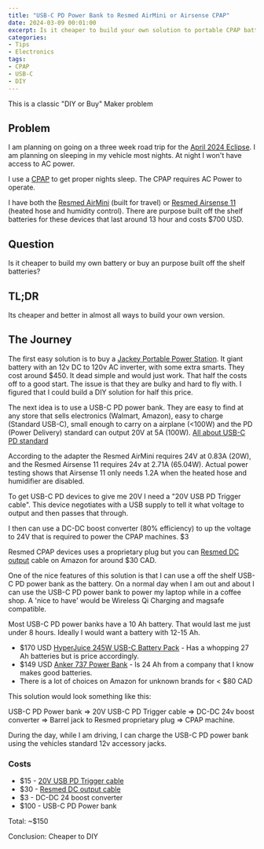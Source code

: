 ```yaml
---
title: "USB-C PD Power Bank to Resmed AirMini or Airsense CPAP"
date: 2024-03-09 00:01:00
excerpt: Is it cheaper to build your own solution to portable CPAP battery, or buy something off the shelf?
categories:
- Tips
- Electronics
tags:
- CPAP
- USB-C
- DIY
---
```


This is a classic "DIY or Buy" Maker problem

## Problem

I am planning on going on a three week road trip for the [April 2024 Eclipse](https://www.timeanddate.com/eclipse/map/2024-april-8). I am planning on sleeping in my vehicle most nights. At night I won't have access to AC power.

I use a [CPAP](https://en.wikipedia.org/wiki/Continuous_positive_airway_pressure) to get proper nights sleep. The CPAP requires AC Power to operate.

I have both the [Resmed AirMini](https://www.resmed.com/en-us/sleep-apnea/cpap-parts-support/sleep-apnea-full-products-list/cpap-machines/airmini-portable-cpap/) (built for travel) or [Resmed Airsense 11](https://www.resmed.com/en-us/sleep-apnea/cpap-parts-support/sleep-apnea-full-products-list/cpap-machines/airsense-11/) (heated hose and humidity control). There are purpose built off the shelf batteries for these devices that last around 13 hour and costs $700 USD.

## Question

Is it cheaper to build my own battery or buy an purpose built off the shelf batteries?

## TL;DR

Its cheaper and better in almost all ways to build your own version.

## The Journey

The first easy solution is to buy a [Jackey Portable Power Station](https://ca.jackery.com/). It giant battery with an 12v DC to 120v AC inverter, with some extra smarts. They cost around $450. It dead simple and would just work. That half the costs off to a good start. The issue is that they are bulky and hard to fly with. I figured that I could build a DIY solution for half this price.

The next idea is to use a USB-C PD power bank. They are easy to find at any store that sells electronics (Walmart, Amazon), easy to charge (Standard USB-C), small enough to carry on a airplane (<100W) and the PD (Power Delivery) standard can output 20V at 5A (100W). [All about USB-C PD standard](https://hackaday.com/2023/01/09/all-about-usb-c-power-delivery/)

According to the adapter the Resmed AirMini requires 24V at 0.83A (20W), and the Resmed Airsense 11 requires 24v at 2.71A (65.04W). Actual power testing shows that Airsense 11 only needs 1.2A when the heated hose and humidifier are disabled.

To get USB-C PD devices to give me 20V I need a "20V USB PD Trigger cable". This device negotiates with a USB supply to tell it what voltage to output and then passes that through.

I then can use a DC-DC boost converter (80% efficiency) to up the voltage to 24V that is required to power the CPAP machines. $3

Resmed CPAP devices uses a proprietary plug but you can [Resmed DC output](https://www.amazon.ca/ResMed-AirSense-Cable-Medistrom-Pilot-24/dp/B0B3F7ZY65) cable on Amazon for around $30 CAD.

One of the nice features of this solution is that I can use a off the shelf USB-C PD power bank as the battery. On a normal day when I am out and about I can use the USB-C PD power bank to power my laptop while in a coffee shop. A 'nice to have' would be Wireless Qi Charging and magsafe compatible.

Most USB-C PD power banks have a 10 Ah battery. That would last me just under 8 hours. Ideally I would want a battery with 12-15 Ah.

- $170 USD [HyperJuice 245W USB-C Battery Pack](https://www.hypershop.com/products/hyperjuice-245w-usb-c-battery-pack) - Has a whopping 27 Ah batteries but is price accordingly.
- $149 USD [Anker 737 Power Bank](https://www.anker.com/ca/products/b1290) - Is 24 Ah from a company that I know makes good batteries.
- There is a lot of choices on Amazon for unknown brands for < $80 CAD

This solution would look something like this:

USB-C PD Power bank => 20V USB-C PD Trigger cable => DC-DC 24v boost converter => Barrel jack to Resmed proprietary plug => CPAP machine.

During the day, while I am driving, I can charge the USB-C PD power bank using the vehicles standard 12v accessory jacks.

### Costs

- $15 - [20V USB PD Trigger cable](https://www.amazon.ca/ResMed-AirSense-Cable-Medistrom-Pilot-24/dp/B0B3F7ZY65)
- $30 - [Resmed DC output cable](https://www.amazon.ca/ResMed-AirSense-Cable-Medistrom-Pilot-24/dp/B0B3F7ZY65)
- $3 - DC-DC 24 boost converter
- $100 - USB-C PD Power bank

Total: ~$150

Conclusion: Cheaper to DIY
